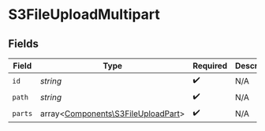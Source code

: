# S3FileUploadMultipart


## Fields

| Field                                                                             | Type                                                                              | Required                                                                          | Description                                                                       |
| --------------------------------------------------------------------------------- | --------------------------------------------------------------------------------- | --------------------------------------------------------------------------------- | --------------------------------------------------------------------------------- |
| `id`                                                                              | *string*                                                                          | :heavy_check_mark:                                                                | N/A                                                                               |
| `path`                                                                            | *string*                                                                          | :heavy_check_mark:                                                                | N/A                                                                               |
| `parts`                                                                           | array<[Components\S3FileUploadPart](../../Models/Components/S3FileUploadPart.md)> | :heavy_check_mark:                                                                | N/A                                                                               |